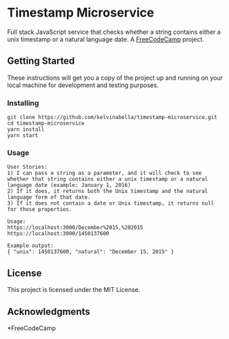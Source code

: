 # Timestamp Microservice

Full stack JavaScript service that checks whether a string contains either a unix timestamp or a natural language date. A [FreeCodeCamp](https://www.freecodecamp.org/challenges/timestamp-microservice) project.

## Getting Started

These instructions will get you a copy of the project up and running on your local machine for development and testing purposes.

### Installing

```
git clone https://github.com/kelvinabella/timestamp-microservice.git
cd timestamp-microservice
yarn install
yarn start
```

### Usage

```
User Stories:
1) I can pass a string as a parameter, and it will check to see whether that string contains either a unix timestamp or a natural language date (example: January 1, 2016)
2) If it does, it returns both the Unix timestamp and the natural language form of that date.
3) If it does not contain a date or Unix timestamp, it returns null for those properties.
```

```
Usage:
https://localhost:3000/December%2015,%202015
https://localhost:3000/1450137600

Example output:
{ "unix": 1450137600, "natural": "December 15, 2015" }
```

## License

This project is licensed under the MIT License.

## Acknowledgments

*FreeCodeCamp
